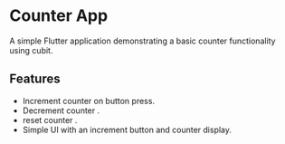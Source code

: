 # Counter App

A simple Flutter application demonstrating a basic counter functionality using cubit.


## Features

- Increment counter on button press.
- Decrement counter .
- reset counter .
- Simple UI with an increment button and counter display.

